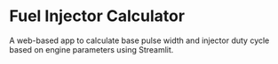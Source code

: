 # Fuel Injector Calculator

A web-based app to calculate base pulse width and injector duty cycle based on engine parameters using Streamlit.